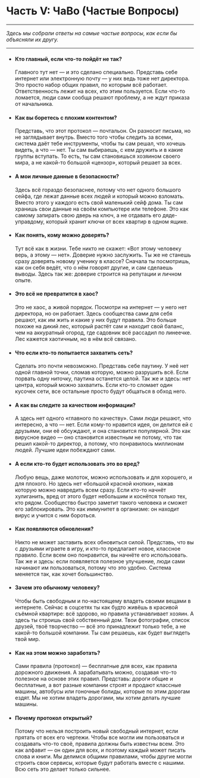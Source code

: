 # Часть V: ЧаВо (Частые Вопросы)

---

_Здесь мы собрали ответы на самые частые вопросы, как если бы объясняли их другу._

---

- #### Кто главный, если что-то пойдёт не так?

  Главного тут нет — и это сделано специально. Представь себе интернет или электронную почту — у них ведь тоже нет директора. Это просто набор общих правил, по которым всё работает. Ответственность лежит на всех, кто этим пользуется. Если что-то ломается, люди сами сообща решают проблему, а не ждут приказа от начальника.

- #### Как вы боретесь с плохим контентом?

  Представь, что этот протокол — почтальон. Он разносит письма, но не заглядывает внутрь. Вместо того чтобы следить за всеми, система даёт тебе инструменты, чтобы ты сам решал, что хочешь видеть, а что — нет. Ты сам выбираешь, с кем дружить и в какие группы вступать. То есть, ты сам становишься хозяином своего мира, а не какой-то большой «цензор», который решает за всех.

- #### А мои личные данные в безопасности?

  Здесь всё гораздо безопаснее, потому что нет одного большого сейфа, где лежат данные всех людей и который можно взломать. Вместо этого у каждого есть свой маленький сейф дома. Ты сам хранишь свои данные на своём компьютере или телефоне. Это как самому запирать свою дверь на ключ, а не отдавать его дяде-управдому, который хранит ключи от всех квартир в одном ящике.

- #### Как понять, кому можно доверять?

  Тут всё как в жизни. Тебе никто не скажет: «Вот этому человеку верь, а этому — нет». Доверие нужно заслужить. Ты же не станешь сразу доверять новому ученику в классе? Сначала ты посмотришь, как он себя ведёт, что о нём говорят другие, и сам сделаешь выводы. Здесь так же: доверие строится на репутации и личном опыте.

- #### Это всё не превратится в хаос?

  Это не хаос, а живой порядок. Посмотри на интернет — у него нет директора, но он работает. Здесь сообщества сами для себя решают, как им жить и какие у них будут правила. Это больше похоже на дикий лес, который растёт сам и находит свой баланс, чем на аккуратный огород, где садовник всё рассадил по линеечке. Лес кажется хаотичным, но в нём всё связано.

- #### Что если кто-то попытается захватить сеть?

  Сделать это почти невозможно. Представь себе паутину. У неё нет одной главной точки, сломав которую, можно разрушить всё. Если порвать одну ниточку, паутина останется целой. Так же и здесь: нет центра, который можно захватить. Если кто-то сломает один кусочек сети, все остальные просто будут общаться в обход него.

- #### А как вы следите за качеством информации?

  А здесь нет одного «главного по качеству». Сами люди решают, что интересно, а что — нет. Если кому-то нравится идея, он делится ей с друзьями, они её обсуждают, и она становится популярной. Это как вирусное видео — оно становится известным не потому, что так решил какой-то директор, а потому, что понравилось миллионам людей. Лучшие идеи побеждают сами.

- #### А если кто-то будет использовать это во вред?

  Любую вещь, даже молоток, можно использовать и для хорошего, и для плохого. Но здесь нет «большой красной кнопки», нажав которую можно навредить всем сразу. Если кто-то начнёт хулиганить, вред от этого будет небольшим и коснётся только тех, кто рядом. Сообщество быстро заметит такого человека и сможет его заблокировать. Это как иммунитет в организме: он находит вирус и учится с ним бороться.

- #### Как появляются обновления?

  Никто не может заставить всех обновиться силой. Представь, что вы с друзьями играете в игру, и кто-то предлагает новое, классное правило. Если всем оно понравится, вы начнёте его использовать. Так же и здесь: если появляется полезное улучшение, люди сами начинают им пользоваться, потому что это удобно. Система меняется так, как хочет большинство.

- #### Зачем это обычному человеку?

  Чтобы быть свободным и по-настоящему владеть своими вещами в интернете. Сейчас в соцсетях ты как будто живёшь в красивой съёмной квартире: всё здорово, но правила устанавливает хозяин. А здесь ты строишь свой собственный дом. Твои фотографии, список друзей, твоё творчество — всё это принадлежит только тебе, а не какой-то большой компании. Ты сам решаешь, как будет выглядеть твой мир.

- #### Как на этом можно заработать?

  Сами правила (протокол) — бесплатные для всех, как правила дорожного движения. А зарабатывать можно, создавая что-то полезное на основе этих правил. Представь: дороги общие и бесплатные, а вот разные компании строят и продают классные машины, автобусы или гоночные болиды, которые по этим дорогам ездят. Мы не хотим владеть дорогами, мы хотим делать лучшие машины.

- #### Почему протокол открытый?

  Потому что нельзя построить новый свободный интернет, если прятать от всех его чертежи. Чтобы все могли им пользоваться и создавать что-то своё, правила должны быть известны всем. Это как алфавит — он один для всех, и поэтому каждый может писать слова и книги. Мы делимся общими правилами, чтобы другие могли строить свои сервисы, которые будут работать вместе с нашими. Всю сеть это делает только сильнее.